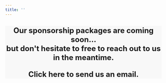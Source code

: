 ```yaml
---
title: ''
---
```


<div style="background-color: #f8f8f8;"
    class="bg-white text-center mx-2 px-4 py-10 flex flex-row justify-center items-center duration-300 transform h-full hover:-translate-y-1 hover:shadow-lg">
    <div class="p-1">
    <h2 font size="+3" >
     <a href="mailto:montrealcup@gmail.com" style="text-decoration:none;"> <p style="text-align: center">
<font size="+2"> Our sponsorship packages are coming soon... </font>
</br>
<font size="+2"> but don't hesitate to free to reach out to us in the meantime. </font>
</br>
</br>
<font size="+2">Click here to send us an email. </font>
</p>
 </a>
    </h2>    
</div>
</div>


